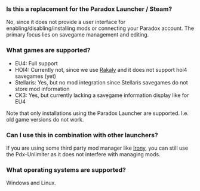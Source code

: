 ### Is this a replacement for the Paradox Launcher / Steam?

No, since it does not provide a user interface for enabling/disabling/installing
mods or connecting your Paradox account. The primary focus lies on savegame management and editing.

### What games are supported?

- EU4: Full support
- HOI4: Currently not, since we use [Rakaly](https://github.com/rakaly)
  and it does not support hoi4 savegames (yet)
- Stellaris: Yes, but no mod integration since Stellaris savegames do not store mod information
- CK3: Yes, but currently lacking a savegame information display like for EU4

Note that only installations using the Paradox Launcher are supported.
I.e. old game versions do not work.

### Can I use this in combination with other launchers?

If you are using some third party mod manager like [Irony](https://bcssov.github.io/IronyModManager/),
you can still use the Pdx-Unlimiter as it does not interfere with managing mods.


### What operating systems are supported?

Windows and Linux.

